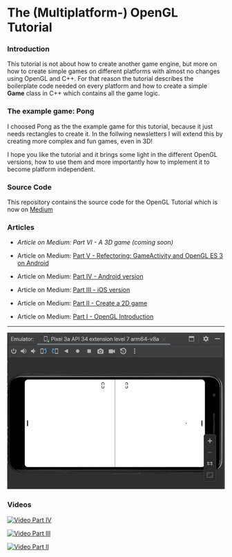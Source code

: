 # The (Multiplatform-) OpenGL Tutorial

### Introduction
This tutorial is not about how to create another game engine, but more on how to create simple games on different platforms with almost no changes using OpenGL and C++.
For that reason the tutorial describes the boilerplate code needed on every platform and how to create a simple **Game** class in C++ which contains all the game logic.


### The example game: Pong
I choosed Pong as the the example game for this tutorial, because it just needs rectangles
to create it. In the follwing newsletters I will extend this by creating more complex and fun games, even in 3D!

I hope you like the tutorial and it brings some light in the different OpenGL versions, how to use them and more importantly how to implement it to become platform independent.


### Source Code
This repository contains the source code for the OpenGL Tutorial which is now on [Medium](https://rogerboesch.medium.com/)


### Articles

- *Article on Medium: Part VI - A 3D game (coming soon)*

- Article on Medium: [Part V - Refectoring: GameActivity and OpenGL ES 3 on Android](https://medium.com/@rogerboesch/the-opengl-tutorial-part-v-eae15f5bf5a0)
- Article on Medium: [Part IV - Android version](https://rogerboesch.medium.com/the-opengl-tutorial-part-iv-b2e044a21eea)
- Article on Medium: [Part III - iOS version](https://rogerboesch.medium.com/the-opengl-tutorial-part-iii-47adb24ec32e)
- Article on Medium: [Part II - Create a 2D game](https://rogerboesch.medium.com/the-opengl-tutorial-part-ii-28e89600565e)
- Article on Medium: [Part I - OpenGL Introduction](https://rogerboesch.medium.com/part-1-opengl-is-apple-killing-it-3508fda24a58)


---


![Pong in Part IV Update](assets/pong.png)


### Videos

[![Video Part IV](https://img.youtube.com/vi/0Mj-r7JjpeE/0.jpg)](https://www.youtube.com/watch?v=0Mj-r7JjpeE)

[![Video Part III](https://img.youtube.com/vi/b7bBmABdUE8/0.jpg)](https://www.youtube.com/watch?v=b7bBmABdUE8)

[![Video Part II](https://img.youtube.com/vi/ijuXTnqpZrA/0.jpg)](https://www.youtube.com/watch?v=ijuXTnqpZrA)

